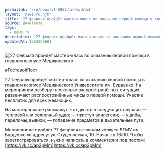 ```yaml
---
permalink: '/ru/news/vk-6852/index.html'
layout: 'news.ru.njk'
title: '27 февраля пройдёт мастер-класс по оказанию первой помощи в главном корпусе Медицинского Уни'
source: ВКонтакте
tags:
  - news_ru
description: '27 февраля пройдёт мастер-класс по оказанию первой помощи в главном корпусе Медицинского'
updatedAt: 1582626601
---
```

![27 февраля пройдёт мастер-класс по оказанию первой помощи в главном корпусе Медицинского](https://sun9-44.userapi.com/impg/c857228/v857228938/f8811/BWn8VE5Qpro.jpg?size=1280x851&quality=96&sign=b515439ea6ce470becc90c7feddf04e3&c_uniq_tag=EroS66tVE5jRpT4Hzty-XEtf4d4sR7Hktpoa0zP5VeY&type=album)

#ГостевойПост

27 февраля пройдёт мастер-класс по оказанию первой помощи в главном корпусе Медицинского Университета им. Бурденко. На мероприятии разберут несколько распространённых ситуаций, развенчают распространённые мифы о первой помощи. Участие бесплатно для всех желающих.

На мастер-классе расскажут, что делать в следующих случаях:
— тепловой или солнечный удар;
— приступ эпилепсии;
— ушибы, переломы, вывихи;
— попадание предметов в дыхательные пути.

Мероприятие пройдёт 27 февраля в главном корпусе ВГМУ им. Бурденко по адресу: ул. Студенческая, 10. Начало в 16:00. Чтобы зарегистрироваться, нужно написать в комментарии под постом: [https://vk.cc/ap2pMm](https://vk.cc/ap2pMm)

